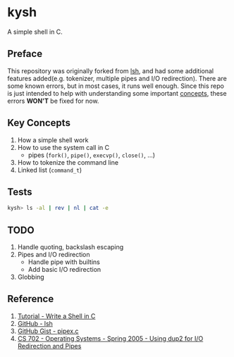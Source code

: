 # kysh
A simple shell in C.

## Preface
This repository was originally forked from [lsh](git@github.com:brenns10/lsh.git), and had some additional features added(e.g. tokenizer, multiple pipes and I/O redirection). There are some known errors, but in most cases, it runs well enough. Since this repo is just intended to help with understanding some important [concepts](#key-concepts), these errors **WON'T** be fixed for now.

## Key Concepts
1. How a simple shell work
2. How to use the system call in C
    - pipes (`fork()`, `pipe()`, `execvp()`, `close()`, ...)
3. How to tokenize the command line
4. Linked list (`command_t`)

## Tests
```bash
kysh> ls -al | rev | nl | cat -e
```

## TODO
1. Handle quoting, backslash escaping
2. Pipes and I/O redirection
    - Handle pipe with builtins
    - Add basic I/O redirection
3. Globbing

## Reference
1. [Tutorial - Write a Shell in C](https://brennan.io/2015/01/16/write-a-shell-in-c/)
2. [GitHub - lsh](git@github.com:brenns10/lsh.git)
3. [GitHub Gist - pipex.c](https://gist.github.com/iomonad/a66f6e9cfb935dc12c0244c1e48db5c8)
4. [CS 702 - Operating Systems - Spring 2005 - Using dup2 for I/O Redirection and Pipes](https://www.cs.loyola.edu/~jglenn/702/S2005/Examples/dup2.html)